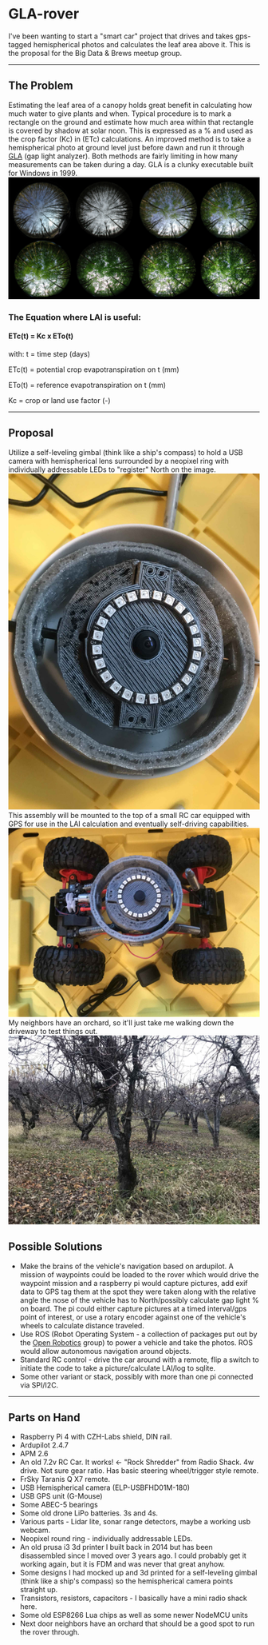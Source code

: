 # GLA-rover

I've been wanting to start a "smart car" project that drives and takes gps-tagged hemispherical photos and calculates the leaf area above it. This is the proposal for the Big Data & Brews meetup group.
***
## The Problem
Estimating the leaf area of a canopy holds great benefit in calculating how much water to give plants and when. Typical procedure is to mark a rectangle on the ground and estimate how much area within that rectangle is covered by shadow at solar noon. This is expressed as a % and used as the crop factor (Kc) in (ETc) calculations. An improved method is to take a hemispherical photo at ground level just before dawn and run it through [GLA](https://www.caryinstitute.org/science/our-scientists/dr-charles-d-canham/gap-light-analyzer-gla) (gap light analyzer). Both methods are fairly limiting in how many measurements can be taken during a day. GLA is a clunky executable built for Windows in 1999. 
![image](LAI/TSsmall.jpg)

### The Equation where LAI is useful: 

#### ETc(t) = Kc x ETo(t)
with: t = time step (days)

ETc(t) = potential crop evapotranspiration on t (mm)

ETo(t) = reference evapotranspiration on t (mm)

Kc = crop or land use factor (-)
***



## Proposal
Utilize a self-leveling gimbal (think like a ship's compass) to hold a USB camera with hemispherical lens surrounded by a neopixel ring with individually addressable LEDs to "register" North on the image. 
![image](photos/IMG_6799_.jpg)
This assembly will be mounted to the top of a small RC car equipped with GPS for use in the LAI calculation and eventually self-driving capabilities. 
![image](photos/IMG_6802_.jpg)
My neighbors have an orchard, so it'll just take me walking down the driveway to test things out. 
![image](photos/IMG_6793_.jpg)


## Possible Solutions

* Make the brains of the vehicle's navigation based on ardupilot. A mission of waypoints could be loaded to the rover which would drive the waypoint mission and a raspberry pi would capture pictures, add exif data to GPS tag them at the spot they were taken along with the relative angle the nose of the vehicle has to North/possibly calculate gap light % on board. The pi could either capture pictures at a timed interval/gps point of interest, or use a rotary encoder against one of the vehicle's wheels to calculate distance traveled.
* Use ROS (Robot Operating System - a collection of packages put out by the [Open Robotics](https://www.openrobotics.org/) group) to power a vehicle and take the photos. ROS would allow autonomous navigation around objects.
* Standard RC control - drive the car around with a remote, flip a switch to initiate the code to take a picture/calculate LAI/log to sqlite. 
* Some other variant or stack, possibly with more than one pi connected via SPI/I2C. 

***

## Parts on Hand

* Raspberry Pi 4 with CZH-Labs shield, DIN rail.
* Ardupilot 2.4.7
* APM 2.6
* An old 7.2v RC Car. It works! <- "Rock Shredder" from Radio Shack. 4w drive. Not sure gear ratio. Has basic steering wheel/trigger style remote. 
* FrSky Taranis Q X7 remote. 
* USB Hemispherical camera (ELP-USBFHD01M-180)
* USB GPS unit (G-Mouse)
* Some ABEC-5 bearings
* Some old drone LiPo batteries. 3s and 4s. 
* Various parts - Lidar lite, sonar range detectors, maybe a working usb webcam.
* Neopixel round ring - individually addressable LEDs. 
* An old prusa i3 3d printer I built back in 2014 but has been disassembled since I moved over 3 years ago. I could probably get it working again, but it is FDM and was never that great anyhow.  
* Some designs I had mocked up and 3d printed for a self-leveling gimbal (think like a ship's compass) so the hemispherical camera points straight up.
* Transistors, resistors, capacitors - I basically have a mini radio shack here. 
* Some old ESP8266 Lua chips as well as some newer NodeMCU units
* Next door neighbors have an orchard that should be a good spot to run the rover through.

